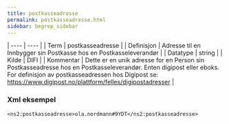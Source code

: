 ```yaml
---
title: postkasseadresse
permalink: postkasseadresse.html
sidebar: begrep_sidebar
---
```


| ---- | ---- |
| Term | postkasseadresse |
| Definisjon | Adresse til en Innbygger sin Postkasse hos en Postkasseleverandør |
| Datatype | string |
| Kilde | DIFI |
| Kommentar | Dette er en unik adresse for en Person sin Postkasseadresse hos en Postkasseleverandør. Enten digipost eller eboks. For definisjon av postkasseadressen hos Digipost se: https://www.digipost.no/plattform/felles/digipostadresser | 

### Xml eksempel

```
<ns2:postkasseadresse>ola.nordmann#9YDT</ns2:postkasseadresse>
```

